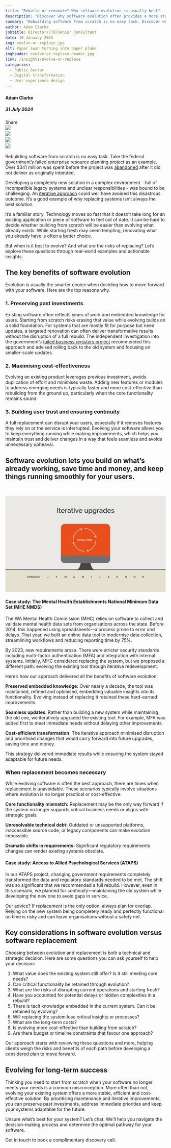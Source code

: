 ```yaml
---
title: "Rebuild or renovate? Why software evolution is usually best"
description: "Discover why software evolution often provides a more stable, cost-effective solution. Learn how to decide when to rebuild and when to renovate."
summary: "Rebuilding software from scratch is no easy task. Discover why software evolution often provides a more stable, cost-effective solution."
author: Adam Clarke
jobtitle: Director/CTO/Senior Consultant
date: 10 January 2025
img: evolve-or-replace.jpg
alt: Paper swan turning into paper plane
imgheader: evolve-or-replace-header.jpg
link: /insights/evolve-or-replace
categories:
  - Public Sector
  - Digital transformation
  - User experience design
---
```


<div class="grid grid-cols-12">

<div class="col-span-12 lg:col-span-3 blog-sidebar">
<div class="mt-2 blog-sidebar-author">

#### Adam Clarke

##### 31 July 2024
</div>
<div class="grid grid-cols-4">
<!---Remove 'hidden' from div below to show social media icons--->
<div class="grid hidden grid-cols-5 col-span-3 lg:col-span-4 blog-social-media justify-items-start lg:justify-items-center">
<div class="col-span-1">
Share
</div>

<div class="col-span-1">
<img class="h-4" src="/Facebook.svg" />
</div>

<div class="col-span-1">
<img class="h-4" src="/Twitter.svg" />
</div>

<div class="col-span-1">
<img class="h-4" src="/Linkedin.svg" />
</div>

<div class="col-span-1">
<a href="mailto:info@logicly.com.au">
<img class="h-4" src="/Email.svg" />
</a>
</div>

</div>
</div>
</div>


<div class="col-span-12 lg:col-span-9 lg:col-start-4 lg:pl-6 blog-text">
<div>

Rebuilding software from scratch is no easy task. Take the federal government’s failed enterprise resource planning project as an example. Over $341 million was spent before the project was <a href="https://www.afr.com/politics/federal/2-2b-lost-in-federal-it-fails-after-fifth-project-abandoned-20240819-p5k3ko">abandoned</a> after it did not deliver as originally intended. 

Developing a completely new solution in a complex environment - full of incompatible legacy systems and unclear responsibilities - was bound to be challenging. An <a href="https://www.logicly.com.au/insights/incremental-success/">iterative approach</a> could well have avoided this disastrous outcome. It’s a good example of why replacing systems isn’t always the best solution.

It’s a familiar story. Technology moves so fast that it doesn’t take long for an existing application or piece of software to feel out of date. It can be hard to decide whether building from scratch will be easier than evolving what already exists. While starting fresh may seem tempting, renovating what you already have is often a better choice.

But when is it best to evolve? And what are the risks of replacing? Let’s explore these questions through real-world examples and actionable insights.

## The key benefits of software evolution
Evolution is usually the smarter choice when deciding how to move forward with your software. Here are the top reasons why.

### 1. Preserving past investments

Existing software often reflects years of work and embedded knowledge for users. Starting from scratch risks erasing that value while evolving builds on a solid foundation. For systems that are mostly fit for purpose but need updates, a targeted renovation can often deliver transformative results without the disruption of a full rebuild. The independent investigation into the government’s <a href="https://www.logicly.com.au/insights/incremental-success/">failed business registers project</a> recommended this approach and advised rolling back to the old system and focusing on smaller-scale updates.

### 2. Maximising cost-effectiveness
Evolving an existing product leverages previous investment, avoids duplication of effort and minimises waste. Adding new features or modules to address emerging needs is typically faster and more cost-effective than rebuilding from the ground up, particularly when the core functionality remains sound.

### 3. Building user trust and ensuring continuity
A full replacement can disrupt your users, especially if it removes features they rely on or the service is interrupted. Evolving your software allows you to keep everything running while making improvements, which helps you maintain trust and deliver changes in a way that feels seamless and avoids unnecessary upheaval.

<div class="px-0 xl:px-0">
    <div class="text-center text-logiclytheme3">
        <h2 class="text-lg font-semibold">Software evolution lets you build on what’s already working, save time and money, and keep things running smoothly for your users.</h2>
    </div>
    </br>
</div>

![Computer screen with updating message](/Evolve-replace2.png)

#### Case study: The Mental Health Establishments National Minimum Data Set (MHE NMDS) 

The WA Mental Health Commission (MHC) relies on software to collect and validate mental health data sets from organisations across the state. Before 2014, this happened using spreadsheets—a process prone to error and delays. That year, we built an online data tool to modernise data collection, streamlining workflows and reducing reporting time by 75%.

By 2023, new requirements arose. There were stricter security standards including multi-factor authentication (MFA) and integration with internal systems. Initially, MHC considered replacing the system, but we proposed a different path: evolving the existing tool through iterative redevelopment.

Here’s how our approach delivered all the benefits of software evolution:

<strong>Preserved embedded knowledge:</strong> Over nearly a decade, the tool was maintained, refined and optimised, embedding valuable insights into its functionality. Evolving instead of replacing it retained these hard-earned improvements.

<strong>Seamless updates:</strong> Rather than building a new system while maintaining the old one, we iteratively upgraded the existing tool. For example, MFA was added first to meet immediate needs without delaying other improvements.

<strong>Cost-efficient transformation:</strong> The iterative approach minimised disruption and prioritised changes that would carry forward into future upgrades, saving time and money.

This strategy delivered immediate results while ensuring the system stayed adaptable for future needs. 

### When replacement becomes necessary
While evolving software is often the best approach, there are times when replacement is unavoidable. These scenarios typically involve situations where evolution is no longer practical or cost-effective:

<strong>Core functionality mismatch:</strong> Replacement may be the only way forward if the system no longer supports critical business needs or aligns with strategic goals.

<strong>Unresolvable technical debt:</strong> Outdated or unsupported platforms, inaccessible source code, or legacy components can make evolution impossible.

<strong>Dramatic shifts in requirements:</strong> Significant regulatory requirements changes can render existing systems obsolete.

#### Case study: Access to Allied Psychological Services (ATAPS)

In our ATAPS project, changing government requirements completely transformed the data and regulatory standards needed to be met. The shift was so significant that we recommended a full rebuild. However, even in this scenario, we planned for continuity—maintaining the old system while developing the new one to avoid gaps in service.

Our advice? If replacement is the only option, always plan for overlap. Relying on the new system being completely ready and perfectly functional on time is risky and can leave organisations without a safety net.

## Key considerations in software evolution versus software replacement

Choosing between evolution and replacement is both a technical and strategic decision. Here are some questions you can ask yourself to help your decision:

<div class="blog-text-list">
<ol>
  <li>What value does the existing system still offer? Is it still meeting core needs?</li>
  <li>Can critical functionality be retained through evolution?</li>
  <li>What are the risks of disrupting current operations and starting fresh?</li>
  <li>Have you accounted for potential delays or hidden complexities in a rebuild?</li>
  <li>There is tacit knowledge embedded in the current system. Can it be retained by evolving?</li>
  <li>Will replacing the system lose critical insights or processes?</li>
  <li>What are the long-term costs?</li>
  <li>Is evolving more cost-effective than building from scratch?</li>
  <li>Are there budget or timeline constraints that favour one approach?</li>
</ol>
</div>

Our approach starts with reviewing these questions and more, helping clients weigh the risks and benefits of each path before developing a considered plan to move forward.

## Evolving for long-term success

Thinking you need to start from scratch when your software no longer meets your needs is a common misconception. More often than not, evolving your existing system offers a more stable, efficient and cost-effective solution. By prioritising maintenance and iterative improvements, you can preserve past investments, address immediate priorities and keep your systems adaptable for the future.

Unsure what’s best for your system? Let’s chat. We’ll help you navigate the decision-making process and determine the optimal pathway for your software. 

<NuxtLink to="/contactus">Get in touch</NuxtLink> to book a complimentary discovery call.

</div>
</div>

</div>
